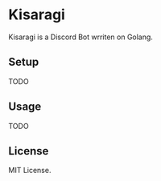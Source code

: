 # Kisaragi

Kisaragi is a Discord Bot wrriten on Golang.

## Setup

TODO

## Usage 

TODO

## License

MIT License.
